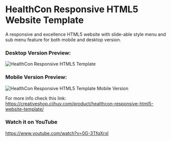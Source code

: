 # HealthCon Responsive HTML5 Website Template
A responsive and excellence HTML5 website with slide-able style menu and sub menu feature for both mobile and desktop version.

### Desktop Version Preview:

![HealthCon Responsive HTML5 Template](https://creativeshop.ciihuy.com/wp-content/uploads/2020/02/Desktop-Version-HealtChon-Responsive-HTML5-Website-Template-from-Ciihuy-Creative-Store.jpg)

### Mobile Version Preview: 

![HealthCon Responsive HTML5 Template Mobile Version](https://creativeshop.ciihuy.com/wp-content/uploads/2020/02/Mobile-Version-HealtChon-Responsive-HTML5-Website-Template-from-Ciihuy-Creative-Store-collaged.jpg)

For more info check this link: https://creativeshop.ciihuy.com/product/healthcon-responsive-html5-website-template/

### Watch it on YouTube
https://www.youtube.com/watch?v=0G-3TfqXrxI
